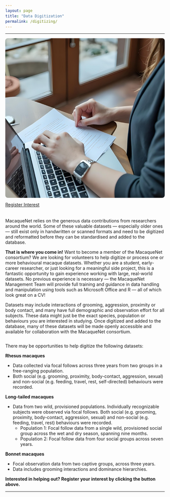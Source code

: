 ```yaml
---
layout: page
title: "Data Digitization"
permalink: /digitizing/
---
```

***

<div style="display: flex; align-items: flex-start; gap: 20px; flex-wrap: wrap;">

  <div style="flex: 1; min-width: 250px;">
    <img src="/assets/images/dataentry.png" alt="Data Entry" style="max-width: 100%; height: auto; border-radius: 8px;">
    <ul class="actions" style="display: flex; justify-content: flex-start; list-style: none; padding: 10px 0 0 0; margin: 0;">
      <li><a href="https://docs.google.com/forms/d/e/1FAIpQLSfqBYtTI_VpsGvO_Z3HKojjQ7wmw98vVm8E8Iq4gubWgoJTzA/viewform?usp=dialog" target="_blank" class="button big">Register Interest</a></li> 
    </ul>
  </div>

  <div style="flex: 2; min-width: 300px;">
    <p>
      MacaqueNet relies on the generous data contributions from researchers around the world. Some of these valuable datasets — especially older ones — still exist only in handwritten or scanned formats and need to be digitized and reformatted before they can be standardised and added to the database.
    </p>
    <p>
      <strong>That is where you come in!</strong> Want to become a member of the MacaqueNet consortium? We are looking for volunteers to help digitize or process one or more behavioural macaque datasets. 
      Whether you are a student, early-career researcher, or just looking for a meaningful side project, this is a fantastic opportunity to gain experience working with large, real-world datasets.
      No previous experience is necessary — the MacaqueNet Management Team will provide full training and guidance in data handling and manipulation using tools such as Microsoft Office and R — all of which look great on a CV! 
    </p>
    <p>
      Datasets may include interactions of grooming, aggression, proximity or body contact, and many have full demographic and observation effort for all subjects. These data might just be the exact species, population or behaviours you are interested in studying. 
      Once digitized and added to the database, many of these datasets will be made openly accessible and available for collaboration with the MacaqueNet consortium.
    </p> 
  </div>
</div>


<p>
  There may be opportunities to help digitize the following datasets:
</p>

<p><strong>Rhesus macaques</strong></p>
<ul>
  <li>Data collected via focal follows across three years from two groups in a free-ranging population.</li>
  <li>Both social (e.g. grooming, proximity, body-contact, aggression, sexual) and non-social (e.g. feeding, travel, rest, self-directed) behaviours were recorded.</li>
</ul>

<p><strong>Long-tailed macaques</strong></p>
<ul>
  <li>
    Data from two wild, provisioned populations. Individually recognizable subjects were observed via focal follows. Both social (e.g. grooming, proximity, body-contact, aggression, sexual) and non-social (e.g. feeding, travel, rest) behaviours were recorded.
    <ul>
      <li>Population 1: Focal follow data from a single wild, provisioned social group across the wet and dry season, spanning nine months.</li>
      <li>Population 2: Focal follow data from four social groups across seven years.</li>
    </ul>
  </li>
</ul>

<p><strong>Bonnet macaques</strong></p>
<ul>
  <li>Focal observation data from two captive groups, across three years.</li>
  <li>Data includes grooming interactions and dominance hierarchies.</li>
</ul>

<p> 
  <strong>Interested in helping out? Register your interest by clicking the button above.</strong>
</p>

***


  